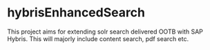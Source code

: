 # hybrisEnhancedSearch
This project aims for extending solr search delivered OOTB with SAP Hybris. This will majorly include content search, pdf search etc.
